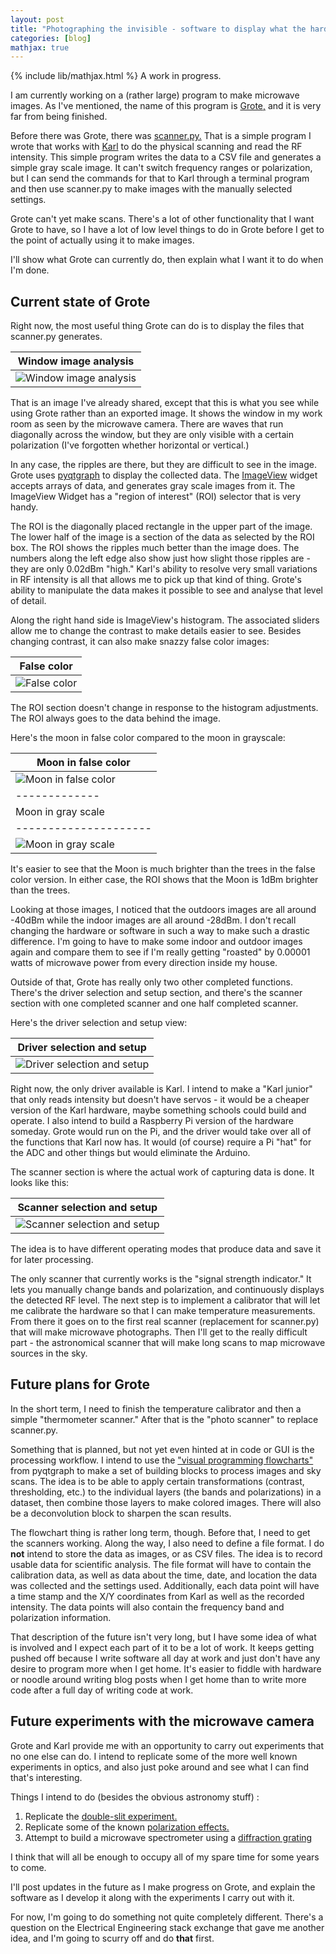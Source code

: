 ```yaml
---
layout: post
title: "Photographing the invisible - software to display what the hardware saw"
categories: [blog]
mathjax: true
---
```

{% include lib/mathjax.html %} 
A work in progress.

I am currently working on a (rather large) program to make microwave images.  As I've mentioned, the name of this program is [Grote,](https://github.com/JosephEoff/Grote) and it is very far from being finished.

Before there was Grote, there was [scanner.py.](https://github.com/JosephEoff/scanner)  That is a simple program I wrote that works with [Karl](https://github.com/JosephEoff/Karl) to do the physical scanning and read the RF intensity.  This simple program writes the data to a CSV file and generates a simple gray scale image.  It can't switch frequency ranges or polarization, but I can send the commands for that to Karl through a terminal program and then use scanner.py to make images with the manually selected settings.

Grote can't yet make scans.  There's a lot of other functionality that I want Grote to have, so I have a lot of low level things to do in Grote before I get to the point of actually using it to make images.

I'll show what Grote can currently do, then explain what I want it to do when I'm done.

##  Current state of Grote

Right now, the most useful thing Grote can do is to display the files that scanner.py generates.

|Window image analysis|
|---------------------|
|![Window image analysis](/assets/rfcamera/windowimageanalysis.png)|

That is an image I've already shared, except that this is what you see while using Grote rather than an exported image.  It shows the window in my work room as seen by the microwave camera.  There are waves that run diagonally across the window, but they are only visible with a certain polarization (I've forgotten whether horizontal or vertical.)

In any case, the ripples are there, but they are difficult to see in the image.  Grote uses  [pyqtgraph](http://www.pyqtgraph.org/) to display the collected data.  The [ImageView](http://www.pyqtgraph.org/documentation/images.html) widget accepts arrays of data, and generates gray scale images from it.  The ImageView Widget has a "region of interest" (ROI) selector that is very handy.  

The ROI is the diagonally placed rectangle in the upper part of the image.  The lower half of the image is a section of the data as selected by the ROI box.  The ROI shows the ripples much better than the image does.  The numbers along the left edge also show just how slight those ripples are - they are only 0.02dBm "high."  Karl's ability to resolve very small variations in RF intensity is all that allows me to pick up that kind of thing.  Grote's ability to manipulate the data makes it possible to see and analyse that level of detail.

Along the right hand side is ImageView's histogram.  The associated sliders allow me to change the contrast to make details easier to see.  Besides changing contrast, it can also make snazzy false color images:

|False color|
|---------------------|
|![False color](/assets/rfcamera/histogram.png)|

The ROI section doesn't change in response to the histogram adjustments.  The ROI always goes to the data behind the image.

Here's the moon in false color compared to the moon in grayscale:

|Moon in false color|
|---------------------|
|![Moon in false color](/assets/rfcamera/moonfalsecolor.png)|
|-------------|
|Moon in gray scale|
|---------------------|
|![Moon in gray scale](/assets/rfcamera/moongrayscale.png)|

It's easier to see that the Moon is much brighter than the trees in the false color version.  In either case, the ROI shows that the Moon is 1dBm brighter than the trees.

Looking at those images, I noticed that the outdoors images are all around -40dBm while the indoor images are all around -28dBm.  I don't recall changing the hardware or software in such a way to make such a drastic difference.  I'm going to have to make some indoor and outdoor images again and compare them to see if I'm really getting "roasted" by 0.00001 watts of microwave power from every direction inside my house.

Outside of that, Grote has really only two other completed functions.  There's the driver selection and setup section, and there's the scanner section with one completed scanner and one half completed scanner.

Here's the driver selection and setup view:

|Driver selection and setup|
|---------------------|
|![Driver selection and setup](/assets/rfcamera/grote_driverselection.png)|

Right now, the only driver available is Karl.  I intend to make a "Karl junior" that only reads intensity but doesn't have servos - it would be a cheaper version of the Karl hardware, maybe something schools could build and operate.  I also intend to build a Raspberry Pi version of the hardware someday.  Grote would run on the Pi, and the driver would take over all of the functions that Karl now has.  It would (of course) require a Pi "hat" for the ADC and other things but would eliminate the Arduino.

The scanner section is where the actual work of capturing data is done.  It looks like this:

|Scanner selection and setup|
|---------------------|
|![Scanner selection and setup](/assets/rfcamera/scannerselection.png)|

The idea is to have different operating modes that produce data and save it for later processing.  

The only scanner that currently works is the "signal strength indicator."  It lets you manually change bands and polarization, and continuously displays the detected RF level.  The next step is to implement a calibrator that will let me calibrate the hardware so that I can make temperature measurements.  From there it goes on to the first real scanner (replacement for scanner.py) that will make microwave photographs.  Then I'll get to the really difficult part - the astronomical scanner that will make long scans to map microwave sources in the sky. 


## Future plans for Grote

In the short term, I need to finish the temperature calibrator and then a simple "thermometer scanner."  After that is the "photo scanner" to replace scanner.py.

Something that is planned, but not yet even hinted at in code or GUI is the processing workflow.  I intend to use the ["visual programming flowcharts"](http://www.pyqtgraph.org/documentation/prototyping.html#visual-programming-flowcharts) from pyqtgraph to make a set of building blocks to process images and sky scans.  The idea is to be able to apply certain transformations (contrast, thresholding, etc.) to the individual layers (the bands and polarizations) in a dataset, then combine those layers to make colored images.  There will also be a deconvolution block to sharpen the scan results.

The flowchart thing is rather long term, though.  Before that, I need to get the scanners working.  Along the way, I also need to define a file format.  I do **not** intend to store the data as images, or as CSV files.  The idea is to record usable data for scientific analysis.  The file format will have to contain the calibration data, as well as data about the time, date, and location the data was collected and the settings used.  Additionally, each data point will have a time stamp and the X/Y coordinates from Karl as well as the recorded intensity.  The data points will also contain the frequency band and polarization information.

That description of the future isn't very long, but I have some idea of what is involved and I expect each part of it to be a lot of work.  It keeps getting pushed off because I write software all day at work and just don't have any desire to program more when I get home.  It's easier to fiddle with hardware or noodle around writing blog posts when I get home than to write more code after a full day of writing code at work.

## Future experiments with the microwave camera

Grote and Karl provide me with an opportunity to carry out experiments that no one else can do.  I intend to replicate some of the more well known experiments in optics, and also just poke around and see what I can find that's interesting.

Things I intend to do (besides the obvious astronomy stuff) :

1. Replicate the [double-slit experiment.](https://en.wikipedia.org/wiki/Double-slit_experiment)
2. Replicate some of the known [polarization effects.](https://en.wikipedia.org/wiki/Polarization_(waves))
3. Attempt to build a microwave spectrometer using a [diffraction grating](https://en.wikipedia.org/wiki/Diffraction_grating)

I think that will all be enough to occupy all of my spare time for some years to come.

I'll post updates in the future as I make progress on Grote, and explain the software as I develop it along with the experiments I carry out with it.

For now, I'm going to do something not quite completely different.  There's a question on the Electrical Engineering stack exchange that gave me another idea, and I'm going to scurry off and do **that** first.



